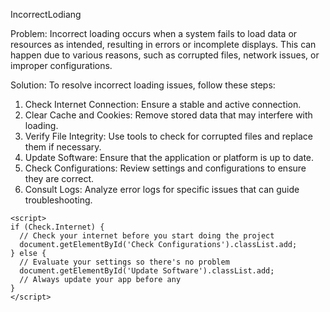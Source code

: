 IncorrectLodiang 

Problem: Incorrect loading occurs when a system fails to load data or resources as intended, resulting in errors or incomplete displays. This can happen due to various reasons, such as corrupted files, network issues, or improper configurations.

Solution: To resolve incorrect loading issues, follow these steps:

1. Check Internet Connection: Ensure a stable and active connection.
2. Clear Cache and Cookies: Remove stored data that may interfere with loading.
3. Verify File Integrity: Use tools to check for corrupted files and replace them if necessary.
4. Update Software: Ensure that the application or platform is up to date.
5. Check Configurations: Review settings and configurations to ensure they are correct.
6. Consult Logs: Analyze error logs for specific issues that can guide troubleshooting.

``` 
<script>
if (Check.Internet) {
  // Check your internet before you start doing the project
  document.getElementById('Check Configurations').classList.add;
} else {
  // Evaluate your settings so there's no problem
  document.getElementById('Update Software').classList.add;
  // Always update your app before any
}
</script>

```
